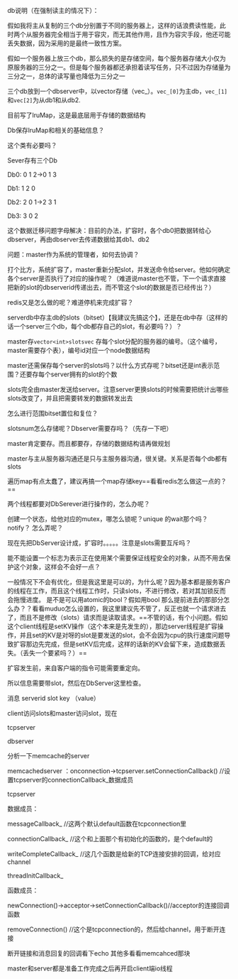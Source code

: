 db说明（在强制读主的情况下）：

假如我将主从复制的三个db分别置于不同的服务器上，这样的话浪费读性能，此时两个从服务器完全相当于用于容灾，而无其他作用，且作为容灾手段，他还可能丢失数据，因为采用的是最终一致性方案。

假如一个服务器上放三个db，那么损失的是存储空间，每个服务器存储大小仅为原服务器的三分之一。但是每个服务器都还承担着读写任务，只不过因为存储量为三分之一，总体的读写量也降低为三分之一



三个db放到一个dbserver中，以vector存储（vec_）。`vec_[0]`为主db，`vec_[1]`和`vec[2]`为从db1和从db2.





目前写了lruMap，这是最底层用于存储的数据结构



Db保存lruMap和相关的基础信息？

这个类有必要吗？



Sever存有三个Db





Db0: 0 1 2->0 1 3

Db1: 1 2 0

Db2: 2 0 1->2 3 1

Db3: 3 0 2

这个数据迁移问题字母解决：目前的办法，扩容时，各个db0把数据转给心dbserver，再由dbserver去传递数据给其db1、db2





问题：master作为系统的管理者，如何去协调？

打个比方，系统扩容了，master重新分配slot，并发送命令给server。他如何确定各个server是否执行了对应的操作呢？（难道说master也不管，下一个请求直接把新的slot的dbserverid传递出去，而不管这个slot的数据是否已经传出？）

redis又是怎么做的呢？难道停机来完成扩容？





serverdb中存主db的slots（bitset）【我建议先搞这个】，还是在db中存（这样的话一个server三个db，每个db都存自己的slot，有必要吗？）？

master存`vector<int>slotsvec` 存每个slot分配的服务器的编号。（这个编号，master需要存个表），编号id对应一个node数据结构

master还需保存每个server的slots吗？以什么方式存呢？bitset还是int表示范围？还要存每个server拥有的slot的个数

slots完全由master发送给server。注意server更换slots的时候需要把统计出哪些slots改变了，并且把需要转发的数据转发出去



怎么进行范围bitset置位和复位？

slotsnum怎么存储呢？Dbserver需要存吗？（先存一下吧）

master肯定要存。而且都要存，存储的数据结构请再做规划



master与主从服务器沟通还是只与主服务器沟通，很关键。关系是否每个db都有slots



遍历map有点太蠢了，建议再搞一个map存储key==看看redis怎么做这一点的？==



两个线程都要对DbSerever进行操作的，怎么办呢？

创建一个状态，给他对应的mutex，哪怎么锁呢？unique 的wait那个吗？notify？ 怎么弄呢？



现在先把DbServer设计成，扩容时。。。。。注意是slots需要互斥吗？

能不能设置一个标志为表示正在使用某个需要保证线程安全的对象，从而不用去保护这个对象，这样会不会好一点？

一般情况下不会有优化，但是我这里是可以的，为什么呢？因为基本都是服务客户的线程在工作，而且这个线程工作时，只读slots，不进行修改，若对其加锁反而会拖慢进度。
是不是可以用atomic的bool？假如用bool 那么提前进去的那部分怎么办？？看看muduo怎么设置的，我这里建议先不管了，反正也就一个请求进去了，而且不是修改（slots）请求而是读取请求。==不管的话，有个小问题。假如这个client线程是setKV操作（这个本来是先发生的），那边server线程是扩容操作，并且set的KV是对呀的slot是要发送的slot，会不会因为cpu的执行速度问题导致扩容那边先完成，但是setKV后完成，这样的话新的KV会留下来，造成数据丢失。（丢失一个要紧吗？）==



扩容发生前，来自客户端的指令可能需要重定向。

所以信息需要带slot，然后在DbServer这里检查。



消息 serverid slot key （value） 



client访问slots和master访问slot，现在



tcpserver

dbserver



分析一下memcache的server

memcachedserver ：onconnection->tcpserver.setConnectionCallback()	//设置tcpserver的connectionCallback_数据成员



tcpserver

数据成员：

messageCallback_					//这两个默认default函数在tcpconnection里

connectionCallback_				//这个和上面那个有初始化的函数的，是个default的

writeCompleteCallback_		//这几个函数是给新的TCP连接安排的回调，给对应channel

threadInitCallback_

函数成员：

newConnection()->acceptor->setConnectionCallback()//acceptor的连接回调函数

removeConnection()	//这个是tcpconnection的，然后给channel，用于断开连接



断开链接和消息回复的回调看下echo
其他多看看memcahced那块



master和server都是准备工作完成之后再开启client端io线程
